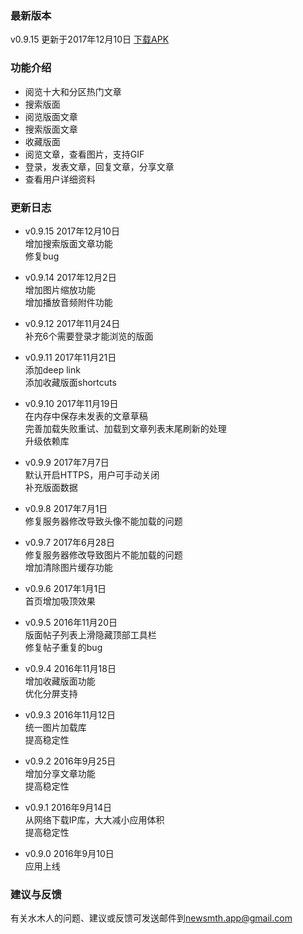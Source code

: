 ### 最新版本
v0.9.15 更新于2017年12月10日 [下载APK](https://github.com/cameoh/dirac/releases/download/v0.9.15/dirac-v0.9.15.apk)

### 功能介绍
* 阅览十大和分区热门文章
* 搜索版面
* 阅览版面文章
* 搜索版面文章
* 收藏版面
* 阅览文章，查看图片，支持GIF
* 登录，发表文章，回复文章，分享文章
* 查看用户详细资料

### 更新日志
* v0.9.15 2017年12月10日  
增加搜索版面文章功能  
修复bug

* v0.9.14 2017年12月2日  
增加图片缩放功能  
增加播放音频附件功能

* v0.9.12 2017年11月24日  
补充6个需要登录才能浏览的版面

* v0.9.11 2017年11月21日  
添加deep link  
添加收藏版面shortcuts

* v0.9.10 2017年11月19日  
在内存中保存未发表的文章草稿  
完善加载失败重试、加载到文章列表末尾刷新的处理  
升级依赖库

* v0.9.9 2017年7月7日  
默认开启HTTPS，用户可手动关闭  
补充版面数据

* v0.9.8 2017年7月1日  
修复服务器修改导致头像不能加载的问题  

* v0.9.7 2017年6月28日  
修复服务器修改导致图片不能加载的问题  
增加清除图片缓存功能

* v0.9.6 2017年1月1日  
首页增加吸顶效果

* v0.9.5 2016年11月20日  
版面帖子列表上滑隐藏顶部工具栏  
修复帖子重复的bug

* v0.9.4 2016年11月18日  
增加收藏版面功能  
优化分屏支持

* v0.9.3 2016年11月12日  
统一图片加载库  
提高稳定性

* v0.9.2 2016年9月25日  
增加分享文章功能  
提高稳定性

* v0.9.1 2016年9月14日  
从网络下载IP库，大大减小应用体积  
提高稳定性

* v0.9.0 2016年9月10日  
应用上线

### 建议与反馈
有关水木人的问题、建议或反馈可发送邮件到<newsmth.app@gmail.com>
